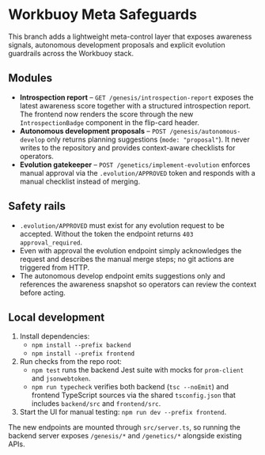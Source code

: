 # Workbuoy Meta Safeguards

This branch adds a lightweight meta-control layer that exposes awareness signals,
autonomous development proposals and explicit evolution guardrails across the
Workbuoy stack.

## Modules

- **Introspection report** – `GET /genesis/introspection-report` exposes the
  latest awareness score together with a structured introspection report. The
  frontend now renders the score through the new `IntrospectionBadge` component
  in the flip-card header.
- **Autonomous development proposals** – `POST /genesis/autonomous-develop`
  only returns planning suggestions (`mode: "proposal"`). It never writes to the
  repository and provides context-aware checklists for operators.
- **Evolution gatekeeper** – `POST /genetics/implement-evolution` enforces
  manual approval via the `.evolution/APPROVED` token and responds with a manual
  checklist instead of merging.

## Safety rails

- `.evolution/APPROVED` must exist for any evolution request to be accepted.
  Without the token the endpoint returns `403 approval_required`.
- Even with approval the evolution endpoint simply acknowledges the request and
  describes the manual merge steps; no git actions are triggered from HTTP.
- The autonomous develop endpoint emits suggestions only and references the
  awareness snapshot so operators can review the context before acting.

## Local development

1. Install dependencies:
   - `npm install --prefix backend`
   - `npm install --prefix frontend`
2. Run checks from the repo root:
   - `npm test` runs the backend Jest suite with mocks for `prom-client` and
     `jsonwebtoken`.
   - `npm run typecheck` verifies both backend (`tsc --noEmit`) and frontend
     TypeScript sources via the shared `tsconfig.json` that includes
     `backend/src` and `frontend/src`.
3. Start the UI for manual testing: `npm run dev --prefix frontend`.

The new endpoints are mounted through `src/server.ts`, so running the backend
server exposes `/genesis/*` and `/genetics/*` alongside existing APIs.
